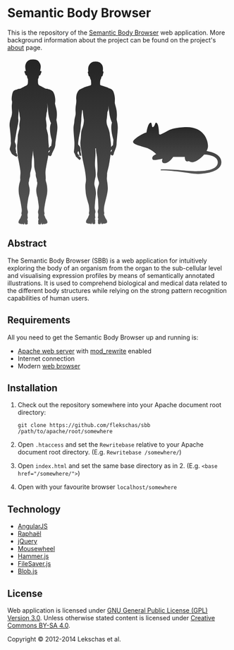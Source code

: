# Semantic Body Browser

This is the repository of the [Semantic Body Browser][sbb] web application. More
background information about the project can be found on the project's [about][about]
page.

<svg version="1.1" id="FMA_67811" xmlns="http://www.w3.org/2000/svg" xmlns:xlink="http://www.w3.org/1999/xlink" x="0px" y="0px" width="492.334px" height="380px" viewBox="0 0 492.334 380" enable-background="new 0 0 492.334 380" xml:space="preserve">
    <linearGradient id="grad" x1="0%" y1="0%" x2="0%" y2="100%">
        <stop offset="0%" stop-color="#242424" />
        <stop offset="100%" stop-color="#575757" />
    </linearGradient>
    <path fill="url(#grad)" d="M111.184,141.86c3.735-19.692-1.994-28.873-3.197-37.545c2.428-12.277-1.946-22.521-3.801-25.777
        c-1.851-3.256-7.383-5.521-7.383-5.521c-1.46-0.567-2.553-0.422-3.449-0.909c-1.49-1.324-4.994-1.046-6.318-1.377
        c-1.324-0.332-7.947-3.974-11.756-5.961c-3.807-1.987-5.133-2.98-5.629-6.126s-0.166-9.769-0.166-9.769s1.492-2.317,1.656-3.642
        c0.166-1.324,0.987-4.388,0.987-4.388s1.408,0.331,1.987-0.248c0.574-0.581,0.986-1.656,1.236-2.567
        c0.248-0.91,0.58-1.738,1.242-3.062c0.662-1.324,1.076-2.483,0.414-3.643c-0.664-1.159-2.729,0-2.729,0s0.166-1.739,0.742-4.885
        c0.578-3.146,1.607-7.423-1.035-12.722c-2.646-5.299-5.586-9.331-15.5-9.331c-9.912,0-13.563,3.467-16.212,8.765
        c-2.649,5.298-1.807,10.142-1.229,13.288c0.581,3.146,0.746,4.885,0.746,4.885s-2.07-1.159-2.733,0
        c-0.662,1.159-0.248,2.318,0.415,3.643c0.663,1.325,0.994,2.152,1.241,3.062c0.249,0.912,0.663,1.987,1.243,2.567
        c0.579,0.579,1.987,0.248,1.987,0.248s0.828,3.064,0.994,4.388c0.165,1.325,1.571,3.725,1.571,3.725l0.092,0.084
        c0.047,1.046,0.277,6.751-0.173,9.602c-0.497,3.146-1.821,4.139-5.629,6.126c-3.808,1.987-10.431,5.629-11.756,5.961
        c-1.324,0.331-4.967,0.166-6.457,1.49c-1.49,1.325-7.864,0.581-10.182,6.375c-2.318,5.795-3.395,16.308-2.236,19.289
        c1.159,2.98-0.083,8.444-0.248,11.425c-0.166,2.98,0.414,10.928,0.579,14.074c0.166,3.146-0.663,7.782-1.159,9.604
        c-0.496,1.822-5.546,13.245-4.222,24.339c1.325,11.094,2.069,18.462,2.153,20.531c0.082,2.07,0.579,7.203,0.413,8.858
        c-0.166,1.656,0,4.884,0.331,6.375c0.331,1.49-0.828,7.451-1.572,9.771c-0.746,2.315-1.49,5.055-0.993,6.291
        c0.497,1.242,3.974,8.443,4.884,9.521c0.911,1.076,3.395,2.566,4.885,3.479c1.49,0.91,2.235,1.904,2.897,1.986
        c0.662,0.082,1.243-0.248,1.243-0.248s1.075,1.571,1.738,1.241c0.662-0.332,0.911-1.655,0.911-1.655s1.325-0.166,0.828-1.324
        c-0.497-1.154-1.243-1.982-1.243-1.982s0.58-1.076-0.331-1.98l-2.152-2.152c0,0,1.077-0.993,0.662-3.062
        c-0.413-2.066-0.994-4.305-1.159-6.127c-0.166-1.817,0.828-4.719,0.746-6.375c-0.083-1.651-0.663-4.387-1.408-5.877
        c-0.745-1.488-1.076-2.646-1.076-3.479c0-0.826,3.062-19.208,3.643-22.188c0.579-2.979,4.14-20.613,4.387-23.593
        c0.249-2.98-0.082-5.217-0.248-6.292c-0.166-1.077,0.248-8.859,0.497-10.763c0.248-1.904,0.579-13.08,0.579-13.08
        s0,7.12,0.912,8.775c0.91,1.655,0.828,7.698,1.572,10.431c0.746,2.731,0.58,5.712,0.415,7.12c-0.166,1.406-1.739,10.266-1.49,13.99
        c0.248,3.729,0.413,4.967,0.166,6.21c-0.249,1.241-1.905,6.374-1.987,7.532c-0.083,1.159-1.739,4.637-1.821,11.26
        c-0.083,6.623-1.077,15.646-1.325,18.543c-0.249,2.896,0.166,20.028,2.4,30.383c2.236,10.35,4.47,24.009,4.719,26.16
        c0.248,2.147,0.414,5.547,0.331,7.612c-0.083,2.068-0.828,10.435-0.415,12.666c0.415,2.234-0.993,6.623-1.656,8.941
        c-0.662,2.312-3.89,15.062-0.579,29.307c3.312,14.238,4.884,24.837,5.38,28.812c0.497,3.978,0.415,5.962-0.082,7.783
        c-0.497,1.816-0.662,3.229-0.331,4.306c0.331,1.075,0.662,1.737,0.662,1.737s-2.236,5.133-2.567,6.125
        c-0.331,0.99-0.994,2.232-0.994,2.232s-2.483,3.729-3.062,5.049c-0.58,1.326-0.746,1.74-0.662,3.646
        c0.082,1.904,0.166,1.988,0.662,2.07c0.497,0.084,0.994-0.082,0.994-0.082s0.745,1.733,1.821,1.649
        c1.076-0.082,1.325-0.823,1.325-0.823s0.497,1.569,1.903,1.321c1.408-0.248,1.987-0.91,1.987-0.91s0.746,1.902,2.815,1.49
        c2.07-0.414,1.821-1.326,1.821-1.988c0-0.657,0.331-2.562,0.331-2.562s0.331,4.059,1.905,4.473c1.572,0.414,4.056,0.414,4.884-0.91
        c0.828-1.322,0.331-2.646,0.083-3.396c-0.249-0.741,0.662-1.9,0.331-3.396c-0.331-1.487-1.159-3.892-0.828-4.554
        c0.332-0.662,1.324-1.903,0.745-4.143c-0.579-2.232-0.579-6.459-0.331-7.287c0.249-0.822,1.325-3.479,0.497-6.703
        c-0.828-3.229-1.903-6.375-1.324-11.674c0.58-5.299,2.483-18.049,2.897-19.539c0.414-1.486,4.305-13.738,2.069-22.104
        c-2.236-8.359-1.738-11.342-1.407-12.252c0.331-0.912,0.911-3.229,0.828-5.133s1.987-5.795,2.235-8.857
        c0.249-3.062,0.166-6.371,0.166-6.371s3.395-10.85,3.395-16.062c0-5.223,0.414-14.24,0.745-17.145
        c0.331-2.896,1.242-6.705,1.407-9.021s0.745-8.438,0.745-8.438l0.166-5.963l-0.123,5.963c0,0,0.58,6.125,0.745,8.438
        s1.076,6.127,1.408,9.021c0.331,2.897,0.745,11.922,0.745,17.145c0,5.215,3.395,16.062,3.395,16.062s-0.084,3.312,0.166,6.371
        c0.248,3.062,2.317,6.953,2.234,8.857c-0.083,1.9,0.497,4.221,0.828,5.133c0.332,0.91,0.828,3.895-1.407,12.252
        c-2.235,8.361,1.656,20.613,2.07,22.104c0.414,1.492,2.317,14.24,2.897,19.539s-0.498,8.44-1.326,11.674
        c-0.827,3.229,0.25,5.881,0.498,6.703c0.248,0.828,0.248,5.055-0.332,7.287c-0.58,2.231,0.414,3.479,0.746,4.143
        c0.33,0.661-0.498,3.062-0.828,4.554c-0.332,1.489,0.58,2.647,0.33,3.396c-0.248,0.746-0.744,2.07,0.084,3.396
        c0.828,1.324,3.312,1.324,4.885,0.91c1.572-0.414,1.904-4.472,1.904-4.472s0.332,1.903,0.332,2.562c0,0.662-0.25,1.574,1.814,1.988
        c2.068,0.412,2.812-1.49,2.812-1.49s0.58,0.662,1.984,0.91c1.407,0.248,1.903-1.322,1.903-1.322s0.249,0.742,1.323,0.824
        c1.076,0.084,1.82-1.65,1.82-1.65s0.495,0.166,0.993,0.082c0.494-0.082,0.579-0.166,0.66-2.068c0.081-1.901-0.081-2.314-0.66-3.646
        c-0.579-1.322-3.062-5.05-3.062-5.05s-0.662-1.241-0.993-2.233c-0.331-0.99-2.565-6.125-2.565-6.125s0.332-0.662,0.661-1.735
        c0.332-1.075,0.166-2.481-0.329-4.308c-0.496-1.822-0.58-3.812-0.082-7.781c0.495-3.977,2.067-14.568,5.381-28.812
        c3.312-14.238,0.082-26.988-0.58-29.308c-0.66-2.318-2.064-6.707-1.65-8.94c0.414-2.232-0.331-10.599-0.414-12.666
        c-0.083-2.066,0.083-5.466,0.331-7.615s2.479-15.812,4.719-26.158c0.485-2.246,0.884-4.811,1.209-7.48
        c0.356,0.37,1.079,0.691,2.315,0.906c0.264,0.865,2.217,0.998,2.984,0.857c0.758-0.146,2.418-2.924,2.695-3.422
        s0.145-1.615,0.145-1.615s4.938-10.197,6.127-12.994c1.19-2.797,1.873-6.773,1.922-8.949c0.047-2.174,1.117-9.362,3.511-25.873
        C114.807,154.363,112.65,150.987,111.184,141.86z M95.492,214.01c0,0-1.381-0.035-2.139,1.676c-1.342,0.107-0.572,0.071-0.572,0.071
        s0.372-1.187,0.379-2.694c0.601-0.379,0.339-0.012,1.186-1.096c0.854-1.08,2.375-2.248,2.375-2.248L95.492,214.01z M99.375,200.691
        c-1.792-0.168-3.604,2.521-3.604,2.521s-1.381,0.847-1.83,1.929c-0.007,0.017-0.022,0.039-0.03,0.057
        c0.084-2.988,0.071-5.241-0.005-6.137c-0.249-2.896-1.242-11.921-1.325-18.542c-0.082-6.623-1.733-10.101-1.815-11.26
        c-0.082-1.158-1.738-6.291-1.986-7.532c-0.25-1.243-0.084-2.483,0.164-6.21c0.25-3.725-1.322-12.584-1.488-13.99
        c-0.165-1.408-0.331-4.389,0.414-7.12c0.744-2.732,0.66-8.775,1.572-10.431c0.91-1.656,1.072-8.291,1.072-8.291
        c0.827-2.731,0.166-12.583,0.166-12.583l2.057,21.915c0.117,4.389,2.685,16.845,6.209,23.873
        c-6.074,14.369,1.664,37.007,1.906,38.553C101.09,188.984,99.965,197.518,99.375,200.691z"/>
    <path fill="url(#grad)" d="M247.929,140.351c2.586-19.695-2.761-28.699-4.119-37.306l0.196-8.333
        c0.267-5.818-2.294-15.637-4.327-18.871c-2.033-3.234-4.818-5.031-9.562-6.108c-0.869-0.592-1.896-1.135-3.167-1.684
        c-2.743-1.412-15.531-4.882-16.078-5.608c-1.128-1.498,0.108-10.931,0.108-10.931s2.211-3.872,2.746-8.155
        c2.899,0.29,3.084-5.815,4.09-8.372c0.047-0.117,0.092-0.26,0.135-0.419c0.654-2.194-0.704-3.28-1.307-3.335
        c0.321-2.904,1.119-9.865-1.854-14.417s-7.142-7.496-14.484-7.496c-7.706,0-11.759,3.272-15.169,8.851
        c-2.882,4.712-1.504,13.732-1.504,13.732s-1.328,0.131-1.072,2.243c0.071,0.346,0.15,0.631,0.233,0.842
        c1.006,2.556,1.19,8.662,4.09,8.372c0.536,4.283,2.746,8.155,2.746,8.155s1.242,9.438,0.11,10.931
        c-0.738,0.976-10.699,3.695-13.516,4.533c-2.815,0.838-6.234,3.363-10.463,4.915c-4.406,1.617-7.045,7.187-8.229,10.959
        c-1.187,3.773-1.688,9.007-1.282,12.217c0.404,3.21,0.243,7.545-0.604,12.217c-0.849,4.671-1.356,11.498-0.849,16.529
        c0.509,5.03-0.678,9.162-1.864,13.834c-1.187,4.671-0.34,7.007-2.203,15.81c-1.863,8.804,0.848,28.208,1.355,37.191
        c0.508,8.982-0.594,19.043-0.934,21.471c-0.338,2.424,0,3.412,0.679,4.311s3.136,6.379,3.56,8.086s2.627,2.156,2.627,2.156
        l1.188,1.887c0,0,2.966,2.518,4.15,3.504c1.188,0.986,2.035-0.357,1.865-1.617c2.202,0.629,1.779-2.336,0.678-3.055
        c0.254-1.617-4.236-3.414-4.236-3.414l-0.848-1.525c0,0,0.848,0.447,1.439,0.719c0.592,0.27,1.525,0.809,1.609-0.539
        c0.085-1.348-2.881-2.246-2.881-2.246s-0.424-0.986-1.863-1.975c0.424-1.078,0-3.773,0-3.773s1.018-0.898,2.288-1.887
        c0.424,0.629,1.186,3.504,1.524,6.559c0.338,3.053,3.221,4.4,4.236,3.951s0-4.312-0.169-5.928c-0.17-1.617-1.103-2.605-1.019-3.953
        c0.086-1.35,0-4.582-0.338-7.994c-0.34-3.414-3.56-5.93-4.746-7.547c-1.186-1.617,1.694-19.226,3.56-26.771
        c1.864-7.546,1.864-12.756,2.034-16.709c0.169-3.952,1.188-8.265,1.355-14.553c0.17-6.288,2.032-21.2,2.032-21.2
        s0.17,0.539,1.187,1.977c0.17,4.851,1.722,16.258,2.399,20.031c0.679,3.773-0.753,13.92-3.974,21.286
        c-3.221,7.366-1.983,18.69-3.51,27.134c-1.524,8.444,1.188,17.967,2.711,29.645c1.525,11.678,6.103,29.645,6.949,35.033
        c0.848,5.391,3.897,22.457,2.203,29.465c-1.695,7.008-0.678,15.092,0,23.535c0.533,6.633,3.963,18.084,6.283,25.617
        c0.921,2.992,1.289,6.887,1.479,9.781c0.263,3.996,0.414,5.961-0.082,7.781c-0.496,1.822-0.662,3.23-0.33,4.305
        c0.33,1.076,0.662,1.738,0.662,1.738s-2.235,5.133-2.566,6.127s-0.993,2.234-0.993,2.234s-2.483,3.727-3.063,5.051
        s-0.744,1.738-0.662,3.643s0.166,1.986,0.662,2.07c0.498,0.082,0.994-0.084,0.994-0.084s0.744,1.738,1.82,1.656
        s1.325-0.828,1.325-0.828s0.496,1.572,1.903,1.324c1.406-0.248,1.986-0.91,1.986-0.91s0.745,1.904,2.814,1.49
        c2.07-0.414,1.82-1.324,1.82-1.986s0.332-2.566,0.332-2.566s0.332,4.057,1.903,4.471c1.573,0.414,4.057,0.414,4.885-0.91
        s0.332-2.648,0.082-3.395c-0.248-0.744,0.664-1.904,0.332-3.395s-1.158-3.893-0.828-4.555c0.332-0.662,1.324-1.904,0.746-4.141
        c-0.58-2.232-0.58-6.457-0.332-7.285c0.248-0.826,1.324-3.479,0.496-6.703c-0.438-1.717-1.136-3.389-1.244-5.406
        c-0.187-3.498,0.252-6.475,0.515-10.025c0.483-6.527,1.233-14.223,1.938-18.992c1.355-9.162-2.033-19.402-3.051-23.355
        s1.186-14.014,2.372-18.504c1.188-4.492,0.17-13.834-0.849-22.1c-1.016-8.266,0.171-18.146,0.679-26.949
        c0.509-8.803-0.423-15.898-0.423-15.898s1.017,0.539,1.778,0.271c-0.509,3.594,0.508,10.238,1.524,14.729
        c1.017,4.492,1.017,10.422,1.356,16.352c0.338,5.93,0.846,18.324-0.17,24.793c-1.019,6.469,2.541,16.17,3.728,20.121
        c1.187,3.953-0.847,6.646-2.542,14.193c-1.693,7.545-1.186,14.191-0.17,19.764c1.018,5.568,1.212,9.027,1.305,15.498
        c0.037,2.586,0.43,8.188,0.417,10.105c-0.013,2.021-0.805,3.689-1.243,5.404c-0.828,3.229,0.248,5.879,0.496,6.705
        c0.247,0.828,0.247,5.051-0.332,7.285c-0.578,2.234,0.414,3.479,0.745,4.141s-0.495,3.062-0.827,4.553
        c-0.332,1.492,0.58,2.65,0.332,3.396c-0.25,0.744-0.746,2.068,0.082,3.395c0.827,1.326,3.312,1.326,4.885,0.912
        s1.903-4.473,1.903-4.473s0.331,1.904,0.331,2.564c0,0.662-0.249,1.574,1.821,1.988c2.069,0.412,2.813-1.49,2.813-1.49
        s0.58,0.662,1.986,0.91c1.407,0.248,1.903-1.324,1.903-1.324s0.249,0.744,1.323,0.826c1.076,0.084,1.822-1.654,1.822-1.654
        s0.495,0.166,0.992,0.084c0.497-0.084,0.58-0.166,0.662-2.07c0.083-1.902-0.082-2.316-0.662-3.645
        c-0.579-1.322-3.062-5.049-3.062-5.049s-0.662-1.24-0.992-2.234c-0.331-0.994-2.566-6.127-2.566-6.127s0.331-0.662,0.662-1.736
        c0.331-1.076,0.166-2.482-0.331-4.307c-0.496-1.82-0.399-3.789-0.082-7.781c0.267-3.32,0.489-5.137,1.376-8.988
        c1.508-6.551,5.764-21.918,6.948-31.439s-1.634-21.982-1.888-25.338c-0.252-3.355,0.723-9.217,0.47-11.9
        c-0.253-2.682,2.403-11.496,4.303-20.312c1.899-8.812,3.417-22.807,3.417-22.807c0.042-0.346,0.082-0.703,0.123-1.062
        c0.094,0.027,0.18,0.059,0.28,0.084c0.249,0.449,0.922,0.834,2.215,1.051c0.265,0.854,1.987,0.941,2.649,0.783
        c0.668-0.158,2.029-2.969,2.252-3.473c0.218-0.502,0.006-1.342,0.006-1.342l0.058-0.27c0,0,3.985-10.27,4.929-13.086
        c0.945-2.811,1.405-6.787,1.373-8.955c-0.037-2.164,0.653-9.347,2.174-25.845C251.547,152.713,249.536,149.403,247.929,140.351z
         M236.673,212.562c0,0-1.212-0.004-1.816,1.721c-0.438,0.07-0.438,0.07-0.438,0.07s0.412-1.576,0.368-2.85
        c0.816-0.947,0.454-0.412,0.816-0.947c0.733-1.082,2.004-2.299,2.004-2.299L236.673,212.562z M239.622,199.209
        c-1.576-0.131-3.076,2.586-3.076,2.586s-0.773,0.59-1.257,1.393c0.021-0.732,0.031-1.383,0.03-1.908l-0.469-8.373
        c-0.256-4.297-2.104-15.91-2.613-20.762c-0.51-4.851-3.729-13.475-5.424-17.427c-1.694-3.952-2.1-10.611-1.594-13.108
        c0.764-3.771,1.594-13.302,1.764-17.973c1.355-1.438,2.541-6.108,2.541-9.702l0.662-5.454c-0.785,7.903,0.955,15.532,0.955,15.532
        l0.077,0.917c0.258,4.367,2.866,15.791,6.21,22.704c-4.832,14.452,2.756,36.807,3.021,38.34
        C240.717,187.503,240.028,196.037,239.622,199.209z"/>
    <path fill="url(#grad)" d="M285.342,190.742c1.447-6.41,24.293-19.807,30.368-20.388
        c0,0,3.209-23.148,10.12-22.427c2.328,0.242,1.741,10.33,4.053,10.193c4.915-0.291,5.057-11.191,8.091-10.193
        c4.035,1.324,5.951,11.635,6.075,24.464c0.006,0.133,0.299,3.519,4.052,2.04c17.456-6.874,17.696-14.2,54.654-16.311
        c40.776-2.33,52.533,26.784,52.633,42.814c0.026,3.578-1.187,7.406-3.209,11.187c-0.283,0.526,33.576,3.714,33.576,25.511
        c0,21.123-34.414,26.506-52.633,26.506c-16.406,0-50.771-8.146-85.021-8.158c-0.18,0,0.011-1.771,0-2.033
        c26.282-1.162,63.91,4.08,80.977,4.08c17.061,0,48.586-1.828,48.586-20.395c0-17.142-30.728-17.816-31.108-17.359
        c-8.243,9.777-20.339,17.609-27.604,17.359c-1.979-0.064-4.111-1.012-6.068-2.033c-2.72-1.414-3.023,0.99-6.076,0
        c-4.3-1.404-4.051-10.197-4.051-10.197h-26.316c0,0-9.543,14.852-20.246,14.275c-8.124-0.446-4.046-10.197-4.046-10.197
        s-20.291,5.27-22.264,2.039c-4.635-7.568,8.091-12.235,8.091-12.235s-9.657-10.066-22.264-14.271
        C302.951,200.76,283.896,197.148,285.342,190.742z"/>
</svg>


## Abstract

The Semantic Body Browser (SBB) is a web application for intuitively exploring
the body of an organism from the organ to the sub-cellular level and visualising
expression profiles by means of semantically annotated illustrations. It is used
to comprehend biological and medical data related to the different body
structures while relying on the strong pattern recognition capabilities of human
users.


## Requirements

All you need to get the Semantic Body Browser up and running is:

* [Apache web server][ape] with [mod_rewrite][mrw] enabled
* Internet connection
* Modern [web browser][wb]


## Installation

1. Check out the repository somewhere into your Apache document root directory:

   `git clone https://github.com/flekschas/sbb /path/to/apache/root/somewhere`

2. Open `.htaccess` and set the `Rewritebase` relative to your Apache document
root directory. (E.g. `Rewritebase /somewhere/`)

3. Open `index.html` and set the same base directory as in 2.
(E.g. `<base href="/somewhere/">`)

4. Open with your favourite browser `localhost/somewhere`


## Technology

- [AngularJS][ng]
- [Raphaël][rp]
- [jQuery][jq]
- [Mousewheel][mw]
- [Hammer.js][ha]
- [FileSaver.js][fs]
- [Blob.js][bl]


## License

Web application is licensed under [GNU General Public License (GPL) Version 3.0][gnu].
Unless otherwise stated content is licensed under [Creative Commons BY-SA 4.0][cc].

Copyright © 2012-2014 Lekschas et al.


[about]: http://sbb.cellfinder.org/about
[ape]: https://httpd.apache.org/
[bl]: https://github.com/eligrey/Blob.js
[cc]: https://creativecommons.org/licenses/by-sa/4.0/
[fs]: https://github.com/eligrey/FileSaver.js
[gnu]: LICENSE
[ha]: https://github.com/hammerjs/hammer.js
[jq]: https://github.com/jquery/jquery
[mrw]: https://httpd.apache.org/docs/current/mod/mod_rewrite.html
[mw]: https://github.com/brandonaaron/jquery-mousewheel
[ng]: https://github.com/angular/angular.js
[rp]: https://github.com/DmitryBaranovskiy/raphael/
[sbb]: http://sbb.cellfinder.org
[wb]: http://sbb.cellfinder.org/about#compatability
